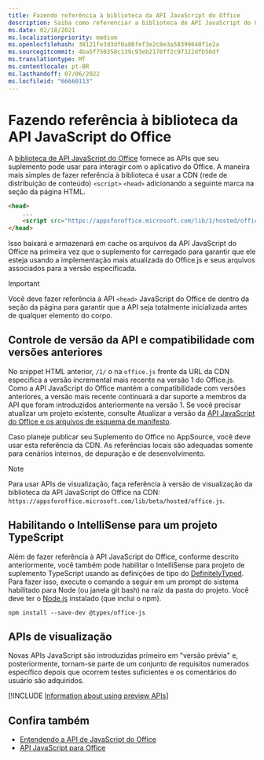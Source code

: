 ```yaml
---
title: Fazendo referência à biblioteca da API JavaScript do Office
description: Saiba como referenciar a biblioteca de API JavaScript do Office e as definições de tipo em seu suplemento.
ms.date: 02/18/2021
ms.localizationpriority: medium
ms.openlocfilehash: 38121fe3d3df0a86fef3e2c8e3a58399640f1e2a
ms.sourcegitcommit: 4ba5f750358c139c93eb2170ff2c97322dfb50df
ms.translationtype: MT
ms.contentlocale: pt-BR
ms.lasthandoff: 07/06/2022
ms.locfileid: "66660113"
---
```

# <a name="referencing-the-office-javascript-api-library"></a>Fazendo referência à biblioteca da API JavaScript do Office

A [biblioteca de API JavaScript do Office](../reference/javascript-api-for-office.md) fornece as APIs que seu suplemento pode usar para interagir com o aplicativo do Office. A maneira mais simples de fazer referência à biblioteca é usar a CDN (rede de distribuição de conteúdo) `<script>` `<head>` adicionando a seguinte marca na seção da página HTML.

```html
<head>
    ...
    <script src="https://appsforoffice.microsoft.com/lib/1/hosted/office.js" type="text/javascript"></script>
</head>
```

Isso baixará e armazenará em cache os arquivos da API JavaScript do Office na primeira vez que o suplemento for carregado para garantir que ele esteja usando a implementação mais atualizada do Office.js e seus arquivos associados para a versão especificada.

> [!IMPORTANT]
> Você deve fazer referência à API `<head>` JavaScript do Office de dentro da seção da página para garantir que a API seja totalmente inicializada antes de qualquer elemento do corpo.

## <a name="api-versioning-and-backward-compatibility"></a>Controle de versão da API e compatibilidade com versões anteriores

No snippet HTML anterior, `/1/` o na `office.js` frente da URL da CDN especifica a versão incremental mais recente na versão 1 do Office.js. Como a API JavaScript do Office mantém a compatibilidade com versões anteriores, a versão mais recente continuará a dar suporte a membros da API que foram introduzidos anteriormente na versão 1. Se você precisar atualizar um projeto existente, consulte Atualizar a versão da [API JavaScript do Office e os arquivos de esquema de manifesto](update-your-javascript-api-for-office-and-manifest-schema-version.md). 

Caso planeje publicar seu Suplemento do Office no AppSource, você deve usar esta referência da CDN. As referências locais são adequadas somente para cenários internos, de depuração e de desenvolvimento.

> [!NOTE]
> Para usar APIs de visualização, faça referência à versão de visualização da biblioteca da API JavaScript do Office na CDN: `https://appsforoffice.microsoft.com/lib/beta/hosted/office.js`.

## <a name="enabling-intellisense-for-a-typescript-project"></a>Habilitando o IntelliSense para um projeto TypeScript

Além de fazer referência à API JavaScript do Office, conforme descrito anteriormente, você também pode habilitar o IntelliSense para projeto de suplemento TypeScript usando as definições de tipo do [DefinitelyTyped](https://github.com/DefinitelyTyped/DefinitelyTyped/tree/master/types/office-js). Para fazer isso, execute o comando a seguir em um prompt do sistema habilitado para Node (ou janela git bash) na raiz da pasta do projeto. Você deve ter o [Node.js](https://nodejs.org) instalado (que inclui o npm).

```command&nbsp;line
npm install --save-dev @types/office-js
```

## <a name="preview-apis"></a>APIs de visualização

Novas APIs JavaScript são introduzidas primeiro em "versão prévia" e, posteriormente, tornam-se parte de um conjunto de requisitos numerados específico depois que ocorrem testes suficientes e os comentários do usuário são adquiridos.

[!INCLUDE [Information about using preview APIs](../includes/using-preview-apis-host.md)]

## <a name="see-also"></a>Confira também

- [Entendendo a API de JavaScript do Office](understanding-the-javascript-api-for-office.md)
- [API JavaScript para Office](../reference/javascript-api-for-office.md)
